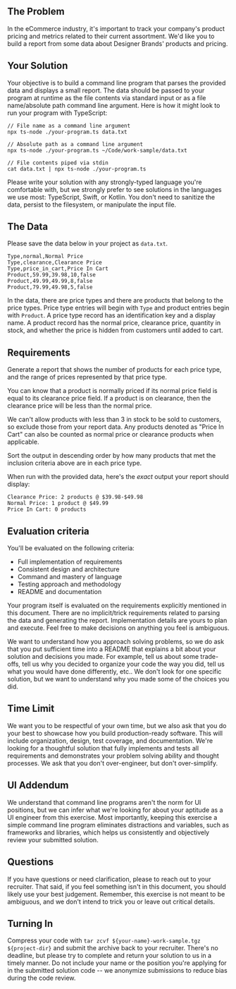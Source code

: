 ## The Problem

In the eCommerce industry, it's important to track your company's product
pricing and metrics related to their current assortment. We'd like you to build
a report from some data about Designer Brands' products and pricing.

## Your Solution

Your objective is to build a command line program that parses the provided data
and displays a small report. The data should be passed to your program at
runtime as the file contents via standard input or as a file name/absolute path
command line argument. Here is how it might look to run your program with
TypeScript:

```
// File name as a command line argument
npx ts-node ./your-program.ts data.txt

// Absolute path as a command line argument
npx ts-node ./your-program.ts ~/Code/work-sample/data.txt

// File contents piped via stdin
cat data.txt | npx ts-node ./your-program.ts
```

Please write your solution with any strongly-typed language you're comfortable
with, but we strongly prefer to see solutions in the languages we use most:
TypeScript, Swift, or Kotlin. You don't need to sanitize the data, persist to
the filesystem, or manipulate the input file.

## The Data

Please save the data below in your project as `data.txt`.

```
Type,normal,Normal Price
Type,clearance,Clearance Price
Type,price_in_cart,Price In Cart
Product,59.99,39.98,10,false
Product,49.99,49.99,8,false
Product,79.99,49.98,5,false
```

In the data, there are price types and there are products that belong to the
price types. Price type entries will begin with `Type` and product entries begin
with `Product`. A price type record has an identification key and a display
name. A product record has the normal price, clearance price, quantity in stock,
and whether the price is hidden from customers until added to cart.

## Requirements

Generate a report that shows the number of products for each price type, and the
range of prices represented by that price type.

You can know that a product is normally priced if its normal price field is
equal to its clearance price field. If a product is on clearance, then the
clearance price will be less than the normal price.

We can't allow products with less than 3 in stock to be sold to customers, so
exclude those from your report data. Any products denoted as "Price In Cart" can
also be counted as normal price or clearance products when applicable.

Sort the output in descending order by how many products that met the inclusion
criteria above are in each price type.

When run with the provided data, here's the _exact_ output your report should
display:

```
Clearance Price: 2 products @ $39.98-$49.98
Normal Price: 1 product @ $49.99
Price In Cart: 0 products
```

## Evaluation criteria

You'll be evaluated on the following criteria:

- Full implementation of requirements
- Consistent design and architecture
- Command and mastery of language
- Testing approach and methodology
- README and documentation

Your program itself is evaluated on the requirements explicitly mentioned in
this document. There are no implicit/trick requirements related to parsing the
data and generating the report. Implementation details are yours to plan and
execute. Feel free to make decisions on anything you feel is ambiguous.

We want to understand how you approach solving problems, so we do ask that you
put sufficient time into a README that explains a bit about your solution and
decisions you made. For example, tell us about some trade-offs, tell us why you
decided to organize your code the way you did, tell us what you would have done
differently, etc.. We don't look for one specific solution, but we want to
understand why you made some of the choices you did.

## Time Limit

We want you to be respectful of your own time, but we also ask that you do your
best to showcase how you build production-ready software. This will include
organization, design, test coverage, and documentation. We're looking for a
thoughtful solution that fully implements and tests all requirements and
demonstrates your problem solving ability and thought processes. We ask that you
don't over-engineer, but don't over-simplify.

## UI Addendum

We understand that command line programs aren't the norm for UI positions, but
we can infer what we're looking for about your aptitude as a UI engineer from
this exercise. Most importantly, keeping this exercise a simple command line
program eliminates distractions and variables, such as frameworks and libraries,
which helps us consistently and objectively review your submitted solution.

## Questions

If you have questions or need clarification, please to reach out to your
recruiter. That said, if you feel something isn't in this document, you should
likely use your best judgement. Remember, this exercise is not meant to be
ambiguous, and we don't intend to trick you or leave out critical details.

## Turning In

Compress your code with `tar zcvf ${your-name}-work-sample.tgz ${project-dir}`
and submit the archive back to your recruiter. There's no deadline, but please
try to complete and return your solution to us in a timely manner. Do not
include your name or the position you're applying for in the submitted solution
code -- we anonymize submissions to reduce bias during the code review.
